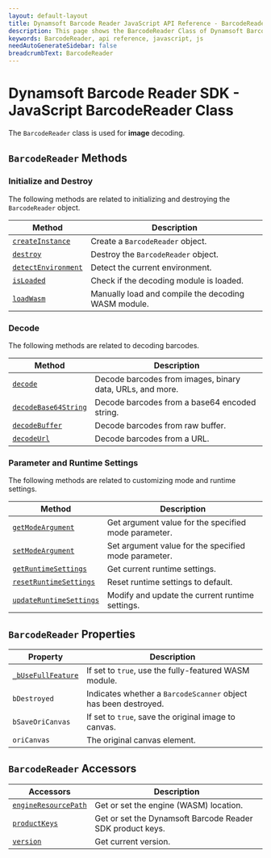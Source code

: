 ```yaml
---
layout: default-layout
title: Dynamsoft Barcode Reader JavaScript API Reference - BarcodeReader
description: This page shows the BarcodeReader Class of Dynamsoft Barcode Reader JavaScript SDK.
keywords: BarcodeReader, api reference, javascript, js
needAutoGenerateSidebar: false
breadcrumbText: BarcodeReader
---
```



# Dynamsoft Barcode Reader SDK - JavaScript BarcodeReader Class

The `BarcodeReader` class is used for **image** decoding.

## `BarcodeReader` Methods

### Initialize and Destroy

The following methods are related to initializing and destroying the `BarcodeReader` object.

| Method               | Description |
|----------------------|-------------|
| [`createInstance`](methods/initialize-and-destroy.md#createinstance) | Create a  `BarcodeReader` object. |
| [`destroy`](methods/initialize-and-destroy.md#destroy) | Destroy the `BarcodeReader` object. |
| [`detectEnvironment`](methods/initialize-and-destroy.md#detectenvironment) | Detect the current environment. |
| [`isLoaded`](methods/initialize-and-destroy.md#isloaded) | Check if the decoding module is loaded. |
| [`loadWasm`](methods/initialize-and-destroy.md#loadwasm) | Manually load and compile the decoding WASM module. |

### Decode

The following methods are related to decoding barcodes.

| Method               | Description |
|----------------------|-------------|
| [`decode`](methods/decode.md#decode) | Decode barcodes from images, binary data, URLs, and more. |
| [`decodeBase64String`](methods/decode.md#decodebase64string) | Decode barcodes from a base64 encoded string. |
| [`decodeBuffer`](methods/decode.md#decodebuffer) | Decode barcodes from raw buffer. |
| [`decodeUrl`](methods/decode.md#decodeurl) | Decode barcodes from a URL. |

### Parameter and Runtime Settings

The following methods are related to customizing mode and runtime settings.

| Method               | Description |
|----------------------|-------------|
| [`getModeArgument`](methods/parameter-and-runtime-settings.md#getmodeargument) | Get argument value for the specified mode parameter. |
| [`setModeArgument`](methods/parameter-and-runtime-settings.md#setmodeargument) | Set argument value for the specified mode parameter. |
| [`getRuntimeSettings`](methods/parameter-and-runtime-settings.md#getruntimesettings) | Get current runtime settings. |
| [`resetRuntimeSettings`](methods/parameter-and-runtime-settings.md#resetruntimesettings) | Reset runtime settings to default. |
| [`updateRuntimeSettings`](methods/parameter-and-runtime-settings.md#updateruntimesettings) | Modify and update the current runtime settings. |

## `BarcodeReader` Properties

| Property             | Description |
|----------------------|-------------|
| [`_bUseFullFeature`](properties.md#_busefullfeature) | If set to `true`, use the fully-featured WASM module. |
| `bDestroyed` | Indicates whether a `BarcodeScanner` object has been destroyed. | 
| `bSaveOriCanvas` | If set to `true`, save the original image to canvas. | 
| `oriCanvas` | The original canvas element. | 


## `BarcodeReader` Accessors

| Accessors            | Description |
|----------------------|-------------|
| [`engineResourcePath`](accessors.md#engineresourcepath) | Get or set the engine (WASM) location. | 
| [`productKeys`](accessors.md#productkeys) | Get or set the Dynamsoft Barcode Reader SDK product keys. | 
| [`version`](accessors.md#version) | Get current version. | 

